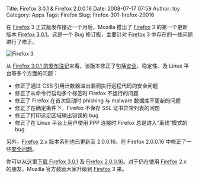 Title: Firefox 3.0.1 & Firefox 2.0.0.16
Date: 2008-07-17 07:59
Author: toy
Category: Apps
Tags: Firefox
Slug: firefox-301-firefox-20016

在 [Firefox](http://linuxtoy.org/tag/firefox) 3
正式版发布接近一个月后，Mozilla 推出了
[Firefox](http://linuxtoy.org/tag/firefox) 3 的第一个更新版本 [Firefox
3.0.1](http://www.mozilla.com/en-US/firefox/3.0.1/releasenotes/)。这是一个
Bug 修订版，主要针对 [Firefox](http://linuxtoy.org/tag/firefox) 3
中存在的一些问题进行了修正。

![Firefox 3](http://i.linuxtoy.org/i/2008/02/firefox3.png)

从 [Firefox 3.0.1
的发布注记](http://www.mozilla.com/en-US/firefox/3.0.1/releasenotes/)来看，该版本修正了包括[安全](http://www.mozilla.org/security/known-vulnerabilities/firefox30.html#firefox3.0.1)、稳定性、及
Linux 平台等多个方面的问题：

-   修正了通过 CSS 引用计数器溢出漏洞执行远程代码的安全问题
-   修正了从命令行启动多个标签时 Firefox 不运行的问题
-   修正了 Firefox 在首次启动时 phishing 与 malware 数据库不更新的问题
-   修正了在确定条件下，Firefox 不保存 SSL 证书异常列表的问题
-   修正了打印选定区域输出错误的 bug
-   修正了在 Linux 平台上用户使用 PPP 连接时 Firefox
    总是进入“离线”模式的 bug

另外，[Firefox](http://linuxtoy.org/tag/firefox) 2.x 版本系列也已更新至
2.0.0.16。在 Firefox 2.0.0.16
中修正了一些[安全问题](http://www.mozilla.org/security/known-vulnerabilities/firefox20.html)。

你可以从这里[下载 Firefox
3.0.1](http://www.mozilla.com/en-US/firefox/all.html) 及 [Firefox
2.0.0.16](http://www.mozilla.com/en-US/firefox/all-older.html)。对于仍在使用
[Firefox](http://linuxtoy.org/tag/firefox) 2.x 的朋友，Mozilla
官方鼓励大家升级到 [Firefox](http://linuxtoy.org/tag/firefox) 3 来。
